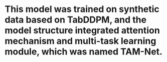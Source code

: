# This model was trained on synthetic data based on TabDDPM, and the model structure integrated attention mechanism and multi-task learning module, which was named TAM-Net.

